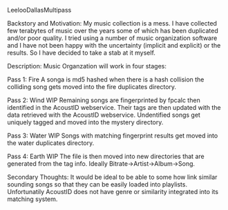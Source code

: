 LeelooDallasMultipass


Backstory and Motivation:
My music collection is a mess. I have collected few terabytes of music over the years some of which has been duplicated and/or poor quality. I tried using a number of music organization software and I have not been happy with the uncertainty (implicit and explicit) or the results. So I have decided to take a stab at it myself. 

Description:
Music Organzation will work in four stages:

Pass 1: Fire
A songa is md5 hashed when there is a hash collision the colliding song gets moved into the fire duplicates directory.

Pass 2: Wind WIP
Remaining songs are fingerprinted by fpcalc then identified in the AcoustID webservice.
Their tags are then updated with the data retrieved with the AcoustID webservice.
Undentified songs get uniquely tagged and moved into the mystery directory.

Pass 3: Water WIP
Songs with matching fingerprint results get moved into the water duplicates directory.

Pass 4: Earth WIP
The file is then moved into new directories that are generated from the tag info. Ideally Bitrate->Artist->Album->Song.

Secondary Thoughts:
It would be ideal to be able to some how link similar sounding songs so that they can be easily loaded into playlists. Unfortunatily AcoustID does not have genre or similarity integrated into its matching system.